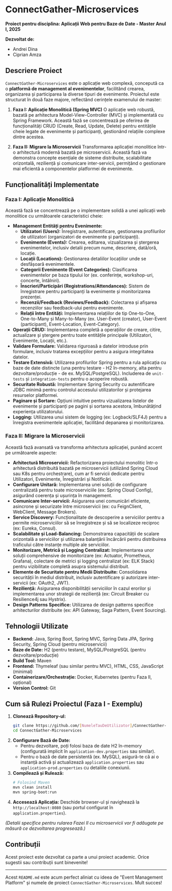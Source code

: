 # ConnectGather-Microservices

**Proiect pentru disciplina: Aplicații Web pentru Baze de Date - Master Anul I, 2025**

**Dezvoltat de:**
* Andrei Dina
* Ciprian Amza

## Descriere Proiect

`ConnectGather-Microservices` este o aplicație web complexă, concepută ca o **platformă de management al evenimentelor**, facilitând crearea, organizarea și participarea la diverse tipuri de evenimente. Proiectul este structurat în două faze majore, reflectând cerințele examenului de master:

1.  **Faza I: Aplicație Monolitică (Spring MVC)**
    O aplicație web robustă, bazată pe arhitectura Model-View-Controller (MVC) și implementată cu Spring Framework. Această fază se concentrează pe oferirea de funcționalități CRUD (Create, Read, Update, Delete) pentru entitățile cheie legate de evenimente și participanți, gestionând relațiile complexe dintre acestea.

2.  **Faza II: Migrare la Microservicii**
    Transformarea aplicației monolitice într-o arhitectură modernă bazată pe microservicii. Această fază va demonstra concepte esențiale de sisteme distribuite, scalabilitate orizontală, reziliență și comunicare inter-servicii, permițând o gestionare mai eficientă a componentelor platformei de evenimente.

## Funcționalități Implementate

### Faza I: Aplicație Monolitică

Această fază se concentrează pe o implementare solidă a unei aplicații web monolitice cu următoarele caracteristici cheie:

* **Management Entități pentru Evenimente:**
    * **Utilizatori (Users):** Înregistrare, autentificare, gestionarea profilurilor de utilizatori (organizatori de evenimente și participanți).
    * **Evenimente (Events):** Crearea, editarea, vizualizarea și ștergerea evenimentelor, inclusiv detalii precum nume, descriere, dată/oră, locație.
    * **Locații (Locations):** Gestionarea detaliilor locațiilor unde se desfășoară evenimentele.
    * **Categorii Evenimente (Event Categories):** Clasificarea evenimentelor pe baza tipului lor (ex. conferințe, workshop-uri, concerte, întâlniri).
    * **Înscrieri/Participări (Registrations/Attendances):** Sistem de înregistrare pentru participanți la evenimente și monitorizarea prezenței.
    * **Recenzii/Feedback (Reviews/Feedback):** Colectarea și afișarea recenziilor sau feedback-ului pentru evenimente.
    * **Relații între Entități:** Implementarea relațiilor de tip One-to-One, One-to-Many și Many-to-Many (ex. User-Event (creator), User-Event (participant), Event-Location, Event-Category).
* **Operații CRUD:** Implementarea completă a operațiilor de creare, citire, actualizare și ștergere pentru toate entitățile principale (Utilizatori, Evenimente, Locații, etc.).
* **Validare Formulare:** Validarea riguroasă a datelor introduse prin formulare, inclusiv tratarea excepțiilor pentru a asigura integritatea datelor.
* **Testare Extensivă:** Utilizarea profilurilor Spring pentru a rula aplicația cu baze de date distincte (una pentru testare - H2 în-memory, alta pentru dezvoltare/producție - de ex. MySQL/PostgreSQL). Includerea de `unit-tests` și `integration-tests` pentru o acoperire robustă.
* **Securitate Robustă:** Implementare Spring Security cu autentificare JDBC minimă pentru controlul accesului utilizatorilor și protejarea resurselor platformei.
* **Paginare și Sortare:** Opțiuni intuitive pentru vizualizarea listelor de evenimente și participanți pe pagini și sortarea acestora, îmbunătățind experiența utilizatorului.
* **Logging:** Utilizarea unui sistem de logging (ex: Logback/SLF4J) pentru a înregistra evenimentele aplicației, facilitând depanarea și monitorizarea.

### Faza II: Migrare la Microservicii

Această fază avansată va transforma arhitectura aplicației, punând accent pe următoarele aspecte:

* **Arhitectură Microservicii:** Refactorizarea proiectului monolitic într-o arhitectură distribuită bazată pe microservicii (utilizând Spring Cloud sau K8s pentru orchestrare), cum ar fi servicii dedicate pentru Utilizatori, Evenimente, Înregistrări și Notificări.
* **Configurare Unitară:** Implementarea unei soluții de configurare centralizată pentru toate microserviciile (ex: Spring Cloud Config), asigurând coerența și ușurința în management.
* **Comunicare Inter-servicii:** Asigurarea unei comunicări eficiente, asincrone și securizate între microservicii (ex: cu FeignClient, WebClient, Message Brokers).
* **Service Discovery:** Funcționalitate de descoperire a serviciilor pentru a permite microserviciilor să se înregistreze și să se localizeze reciproc (ex: Eureka, Consul).
* **Scalabilitate și Load-Balancing:** Demonstrarea capacității de scalare orizontală a serviciilor și utilizarea balanțării încărcării pentru distribuirea traficului către instanțe multiple ale serviciilor.
* **Monitorizare, Metrică și Logging Centralizat:** Implementarea unor soluții comprehensive de monitorizare (ex: Actuator, Prometheus, Grafana), colectare de metrici și logging centralizat (ex: ELK Stack) pentru vizibilitate completă asupra sistemului distribuit.
* **Elemente de Securitate pentru Medii Distribuite:** Consolidarea securității în mediul distribuit, inclusiv autentificare și autorizare inter-servicii (ex: OAuth2, JWT).
* **Reziliență:** Asigurarea disponibilității serviciilor în cazul erorilor și implementarea unor strategii de reziliență (ex: Circuit Breaker cu Resilience4j sau Hystrix).
* **Design Patterns Specifice:** Utilizarea de design patterns specifice arhitecturilor distribuite (ex: API Gateway, Saga Pattern, Event Sourcing).

## Tehnologii Utilizate

* **Backend:** Java, Spring Boot, Spring MVC, Spring Data JPA, Spring Security, Spring Cloud (pentru microservicii)
* **Baze de Date:** H2 (pentru testare), MySQL/PostgreSQL (pentru dezvoltare/producție)
* **Build Tool:** Maven
* **Frontend:** Thymeleaf (sau similar pentru MVC), HTML, CSS, JavaScript (minimal)
* **Containerizare/Orchestrație:** Docker, Kubernetes (pentru Faza II, opțional)
* **Version Control:** Git

## Cum să Rulezi Proiectul (Faza I - Exemplu)

1.  **Clonează Repository-ul:**
    ```bash
    git clone https://github.com/[NumeleTauDeUtilizator]/ConnectGather-Microservices.git
    cd ConnectGather-Microservices
    ```
2.  **Configurare Bază de Date:**
    * Pentru dezvoltare, poți folosi baza de date H2 în-memory (configurată implicit în `application-dev.properties` sau similar).
    * Pentru o bază de date persistentă (ex. MySQL), asigură-te că ai o instanță activă și actualizează `application.properties` sau `application-prod.properties` cu detaliile conexiunii.
3.  **Compilează și Rulează:**
    ```bash
    # Folosind Maven
    mvn clean install
    mvn spring-boot:run
    ```
4.  **Accesează Aplicația:**
    Deschide browser-ul și navighează la `http://localhost:8080` (sau portul configurat în `application.properties`).

*(Detalii specifice pentru rularea Fazei II cu microservicii vor fi adăugate pe măsură ce dezvoltarea progresează.)*

## Contribuții

Acest proiect este dezvoltat ca parte a unui proiect academic. Orice sugestii sau contribuții sunt binevenite!

---

Acest `README.md` este acum perfect aliniat cu ideea de "Event Management Platform" și numele de proiect `ConnectGather-Microservices`. Mult succes!
